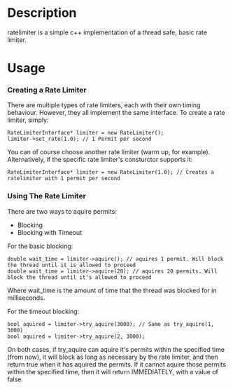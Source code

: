 # Description

ratelimiter is a simple c++ implementation of a thread safe, basic rate limiter.

# Usage

### Creating a Rate Limiter

There are multiple types of rate limiters, each with their own timing behaviour. However, they all implement
the same interface. To create a rate limiter, simply:

```
RateLimiterInterface* limiter = new RateLimiter();
limiter->set_rate(1.0); // 1 Permit per second
```

You can of course choose another rate limiter (warm up, for example). Alternatively, if the specific rate limiter's consturctor supports it:

```
RateLimiterInterface* limiter = new RateLimiter(1.0); // Creates a ratelimiter with 1 permit per second
```

### Using The Rate Limiter

There are two ways to aquire permits:

  * Blocking
  * Blocking with Timeout

For the basic blocking:

```
double wait_time = limiter->aquire(); // aquires 1 permit. Will block the thread until it is allowed to proceed
double wait_time = limiter->aquire(20); // aquires 20 permits. Will block the thread until it's allowed to proceed
```

Where wait_time is the amount of time that the thread was blocked for in milliseconds.

For the timeout blocking:

```
bool aquired = limiter->try_aquire(3000); // Same as try_aquire(1, 3000)
bool aquired = limiter->try_aquire(2, 3000);
```

On both cases, if try_aquire can aquire it's permits within the specified time (from now), it will block as long as necessary by the rate limiter, and then return true when it has aquired the permits. If it cannot aquire those permits within the specified time, then it will return IMMEDIATELY, with a value of false.
